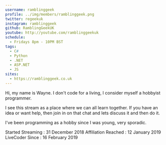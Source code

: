 ```yaml
---
username: ramblinggeek
profile: ../img/members/ramblinggeek.png
twitter: regeekuk
instagram: ramblinggeek
github: RamblingGeekUK
youtube: http://youtube.com/ramblinggeekuk
schedule:
  - Fridays 8pm - 10PM BST
tags:
  - C#
  - Python
  - .NET
  - ASP.NET
  - JS
sites:
  - https://ramblinggeek.co.uk
---
```


Hi, my name is Wayne. I don't code for a living, I consider myself a hobbyist programmer.

I see this stream as a place where we can all learn together. If you have an idea or want help, then join in on that chat and lets discuss it and then do it.

I've been programming as a hobby since I was young, very sporadic.

Started Streaming : 31 December 2018
Affiliation Reached : 12 January 2019
LiveCoder Since : 16 February 2019